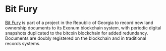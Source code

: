# Bit Fury 

[Bit Fury](https://bitfury.com/) is part of a project in the Republic of Georgia to record new land ownership documents to its Exonum blockchain system, with periodic digital snapshots duplicated to the bitcoin blockchain for added redundancy. Documents are doubly registered on the blockchain and in traditional records systems.
